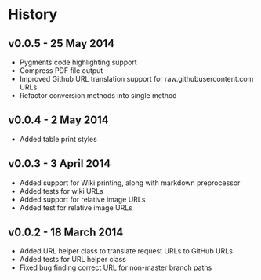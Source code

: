 # History

## v0.0.5 - 25 May 2014

* Pygments code highlighting support
* Compress PDF file output
* Improved Github URL translation support for raw.githubusercontent.com URLs
* Refactor conversion methods into single method

## v0.0.4 - 2 May 2014

* Added table print styles

## v0.0.3 - 3 April 2014

* Added support for Wiki printing, along with markdown preprocessor
* Added tests for wiki URLs
* Added support for relative image URLs
* Added test for relative image URLs

## v0.0.2 - 18 March 2014

* Added URL helper class to translate request URLs to GitHub URLs
* Added tests for URL helper class
* Fixed bug finding correct URL for non-master branch paths
